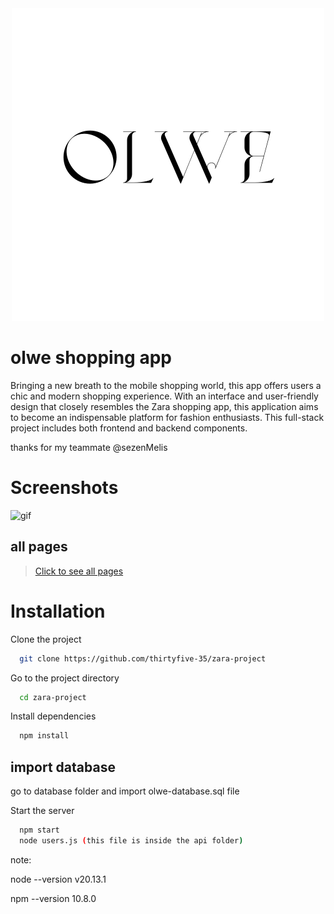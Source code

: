 <div align="center">
  <img src="https://github.com/thirtyfive-35/zara-project/blob/main/assets/images/logo/logo-README.png" alt="Proje Gösterimi">
</div>


# olwe shopping app

Bringing a new breath to the mobile shopping world, this app offers users a chic and modern shopping experience. With an interface and user-friendly design that closely resembles the Zara shopping app, this application aims to become an indispensable platform for fashion enthusiasts. This full-stack project includes both frontend and backend components.

thanks for my teammate @sezenMelis

# Screenshots

![gif](https://github.com/thirtyfive-35/zara-project/blob/main/gif/tovideo.gif)


## all pages

<blockquote class="imgur-embed-pub" lang="en" data-id="a/k6uVPQv"><a href="//imgur.com/a/k6uVPQv">Click to see all pages</a></blockquote>



# Installation

Clone the project

```bash
  git clone https://github.com/thirtyfive-35/zara-project
```

Go to the project directory

```bash
  cd zara-project
```

Install dependencies

```bash
  npm install
```

## import database

go to database folder and import olwe-database.sql file



Start the server

```bash
  npm start
  node users.js (this file is inside the api folder)
```


note:

node --version
v20.13.1

npm --version
10.8.0





